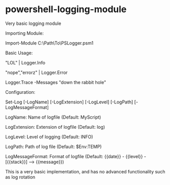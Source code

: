 # powershell-logging-module
Very basic logging module

Importing Module:


Import-Module C:\Path\To\PSLogger.psm1




Basic Usage:


"LOL" | Logger.Info

"nope","errorz" | Logger.Error

Logger.Trace -Messages "down the rabbit hole"




Configuration:


Set-Log [-LogName]  [-LogExtension]  [-LogLevel]  [-LogPath]  [-LogMessageFormat] 


LogName: Name of logfile (Default: MyScript)

LogExtension: Extension of logfile (Default: log)

LogLevel: Level of logging (Default: INFO)

LogPath: Path of log file (Default: $Env:TEMP)

LogMessageFormat: Format of logfile (Default: {{date}} - {{level}} - [{{stack}}] --> {{message}})



This is a very basic implementation, and has no advanced functionality such as log rotation

